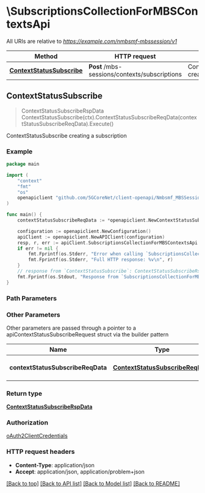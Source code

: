 # \SubscriptionsCollectionForMBSContextsApi

All URIs are relative to *https://example.com/nmbsmf-mbssession/v1*

Method | HTTP request | Description
------------- | ------------- | -------------
[**ContextStatusSubscribe**](SubscriptionsCollectionForMBSContextsApi.md#ContextStatusSubscribe) | **Post** /mbs-sessions/contexts/subscriptions | ContextStatusSubscribe creating a subscription



## ContextStatusSubscribe

> ContextStatusSubscribeRspData ContextStatusSubscribe(ctx).ContextStatusSubscribeReqData(contextStatusSubscribeReqData).Execute()

ContextStatusSubscribe creating a subscription

### Example

```go
package main

import (
    "context"
    "fmt"
    "os"
    openapiclient "github.com/5GCoreNet/client-openapi/Nmbsmf_MBSSession"
)

func main() {
    contextStatusSubscribeReqData := *openapiclient.NewContextStatusSubscribeReqData(*openapiclient.NewContextStatusSubscription("NfcInstanceId_example", *openapiclient.NewMbsSessionId(), []openapiclient.ContextStatusEvent{*openapiclient.NewContextStatusEvent(*openapiclient.NewContextStatusEventType())}, "NotifyUri_example")) // ContextStatusSubscribeReqData | Data within the ContextStatusSubscribe Request

    configuration := openapiclient.NewConfiguration()
    apiClient := openapiclient.NewAPIClient(configuration)
    resp, r, err := apiClient.SubscriptionsCollectionForMBSContextsApi.ContextStatusSubscribe(context.Background()).ContextStatusSubscribeReqData(contextStatusSubscribeReqData).Execute()
    if err != nil {
        fmt.Fprintf(os.Stderr, "Error when calling `SubscriptionsCollectionForMBSContextsApi.ContextStatusSubscribe``: %v\n", err)
        fmt.Fprintf(os.Stderr, "Full HTTP response: %v\n", r)
    }
    // response from `ContextStatusSubscribe`: ContextStatusSubscribeRspData
    fmt.Fprintf(os.Stdout, "Response from `SubscriptionsCollectionForMBSContextsApi.ContextStatusSubscribe`: %v\n", resp)
}
```

### Path Parameters



### Other Parameters

Other parameters are passed through a pointer to a apiContextStatusSubscribeRequest struct via the builder pattern


Name | Type | Description  | Notes
------------- | ------------- | ------------- | -------------
 **contextStatusSubscribeReqData** | [**ContextStatusSubscribeReqData**](ContextStatusSubscribeReqData.md) | Data within the ContextStatusSubscribe Request | 

### Return type

[**ContextStatusSubscribeRspData**](ContextStatusSubscribeRspData.md)

### Authorization

[oAuth2ClientCredentials](../README.md#oAuth2ClientCredentials)

### HTTP request headers

- **Content-Type**: application/json
- **Accept**: application/json, application/problem+json

[[Back to top]](#) [[Back to API list]](../README.md#documentation-for-api-endpoints)
[[Back to Model list]](../README.md#documentation-for-models)
[[Back to README]](../README.md)

